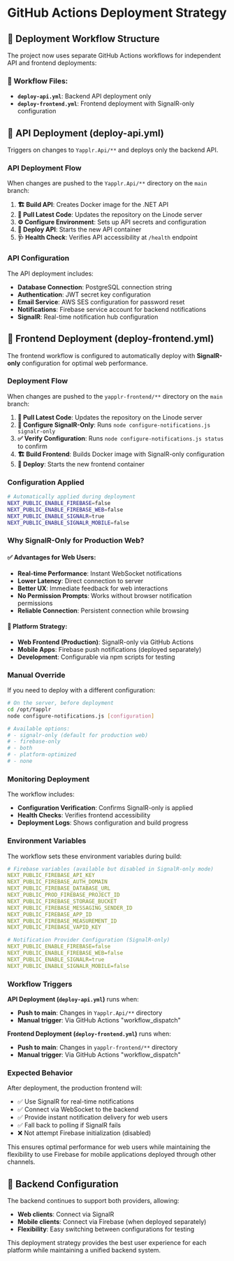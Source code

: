 # GitHub Actions Deployment Strategy

## 🎯 **Deployment Workflow Structure**

The project now uses separate GitHub Actions workflows for independent API and frontend deployments:

### **📁 Workflow Files:**
- **`deploy-api.yml`**: Backend API deployment only
- **`deploy-frontend.yml`**: Frontend deployment with SignalR-only configuration

## 🔧 **API Deployment (deploy-api.yml)**

Triggers on changes to `Yapplr.Api/**` and deploys only the backend API.

### **API Deployment Flow**

When changes are pushed to the `Yapplr.Api/**` directory on the `main` branch:

1. **🏗️ Build API**: Creates Docker image for the .NET API
2. **🔄 Pull Latest Code**: Updates the repository on the Linode server
3. **⚙️ Configure Environment**: Sets up API secrets and configuration
4. **🚀 Deploy API**: Starts the new API container
5. **🩺 Health Check**: Verifies API accessibility at `/health` endpoint

### **API Configuration**

The API deployment includes:
- **Database Connection**: PostgreSQL connection string
- **Authentication**: JWT secret key configuration
- **Email Service**: AWS SES configuration for password reset
- **Notifications**: Firebase service account for backend notifications
- **SignalR**: Real-time notification hub configuration

## 🎯 **Frontend Deployment (deploy-frontend.yml)**

The frontend workflow is configured to automatically deploy with **SignalR-only** configuration for optimal web performance.

### **Deployment Flow**

When changes are pushed to the `yapplr-frontend/**` directory on the `main` branch:

1. **🔄 Pull Latest Code**: Updates the repository on the Linode server
2. **🔧 Configure SignalR-Only**: Runs `node configure-notifications.js signalr-only`
3. **✅ Verify Configuration**: Runs `node configure-notifications.js status` to confirm
4. **🏗️ Build Frontend**: Builds Docker image with SignalR-only configuration
5. **🚀 Deploy**: Starts the new frontend container

### **Configuration Applied**

```bash
# Automatically applied during deployment
NEXT_PUBLIC_ENABLE_FIREBASE=false
NEXT_PUBLIC_ENABLE_FIREBASE_WEB=false
NEXT_PUBLIC_ENABLE_SIGNALR=true
NEXT_PUBLIC_ENABLE_SIGNALR_MOBILE=false
```

### **Why SignalR-Only for Production Web?**

#### ✅ **Advantages for Web Users:**
- **Real-time Performance**: Instant WebSocket notifications
- **Lower Latency**: Direct connection to server
- **Better UX**: Immediate feedback for web interactions
- **No Permission Prompts**: Works without browser notification permissions
- **Reliable Connection**: Persistent connection while browsing

#### 🎯 **Platform Strategy:**
- **Web Frontend (Production)**: SignalR-only via GitHub Actions
- **Mobile Apps**: Firebase push notifications (deployed separately)
- **Development**: Configurable via npm scripts for testing

### **Manual Override**

If you need to deploy with a different configuration:

```bash
# On the server, before deployment
cd /opt/Yapplr
node configure-notifications.js [configuration]

# Available options:
# - signalr-only (default for production web)
# - firebase-only
# - both
# - platform-optimized
# - none
```

### **Monitoring Deployment**

The workflow includes:
- **Configuration Verification**: Confirms SignalR-only is applied
- **Health Checks**: Verifies frontend accessibility
- **Deployment Logs**: Shows configuration and build progress

### **Environment Variables**

The workflow sets these environment variables during build:

```yaml
# Firebase variables (available but disabled in SignalR-only mode)
NEXT_PUBLIC_FIREBASE_API_KEY
NEXT_PUBLIC_FIREBASE_AUTH_DOMAIN
NEXT_PUBLIC_FIREBASE_DATABASE_URL
NEXT_PUBLIC_PROD_FIREBASE_PROJECT_ID
NEXT_PUBLIC_FIREBASE_STORAGE_BUCKET
NEXT_PUBLIC_FIREBASE_MESSAGING_SENDER_ID
NEXT_PUBLIC_FIREBASE_APP_ID
NEXT_PUBLIC_FIREBASE_MEASUREMENT_ID
NEXT_PUBLIC_FIREBASE_VAPID_KEY

# Notification Provider Configuration (SignalR-only)
NEXT_PUBLIC_ENABLE_FIREBASE=false
NEXT_PUBLIC_ENABLE_FIREBASE_WEB=false
NEXT_PUBLIC_ENABLE_SIGNALR=true
NEXT_PUBLIC_ENABLE_SIGNALR_MOBILE=false
```

### **Workflow Triggers**

**API Deployment (`deploy-api.yml`)** runs when:
- **Push to main**: Changes in `Yapplr.Api/**` directory
- **Manual trigger**: Via GitHub Actions "workflow_dispatch"

**Frontend Deployment (`deploy-frontend.yml`)** runs when:
- **Push to main**: Changes in `yapplr-frontend/**` directory
- **Manual trigger**: Via GitHub Actions "workflow_dispatch"

### **Expected Behavior**

After deployment, the production frontend will:
- ✅ Use SignalR for real-time notifications
- ✅ Connect via WebSocket to the backend
- ✅ Provide instant notification delivery for web users
- ✅ Fall back to polling if SignalR fails
- ❌ Not attempt Firebase initialization (disabled)

This ensures optimal performance for web users while maintaining the flexibility to use Firebase for mobile applications deployed through other channels.

## 🔧 **Backend Configuration**

The backend continues to support both providers, allowing:
- **Web clients**: Connect via SignalR
- **Mobile clients**: Connect via Firebase (when deployed separately)
- **Flexibility**: Easy switching between configurations for testing

This deployment strategy provides the best user experience for each platform while maintaining a unified backend system.
